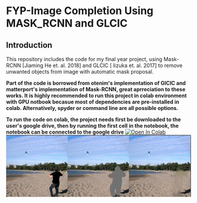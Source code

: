 # FYP-Image Completion Using MASK_RCNN and GLCIC
## Introduction
This repository includes the code for my final year project, using Mask-RCNN [Jiaming He et. al. 2018] and GLCIC [ Iizuka et. al. 2017] to remove unwanted objects from image with automatic mask proposal. 

**Part of the code is borrowed from otenim's implementation of GICIC and matterport's implementation of Mask-RCNN, great aprreciation to these works. It is highly recommended to run this project in colab environment with GPU notbook becasue most of dependencies are pre-installed in colab. Alternatively, spyder or command line are all possible options.**

**To run the code on colab, the project needs first be downloaded to the user's google drive, then by running the first cell in the notebook, the notebook can be connected to the google drive**
[![Open In Colab](https://colab.research.google.com/assets/colab-badge.svg)](https://colab.research.google.com/drive/1hFF1okczZxFA7QFUXbSJENjThbcJuSHB?authuser=4)
![Demo](https://raw.githubusercontent.com/zw4315/FYP/master/results/result/demo.jpg)
